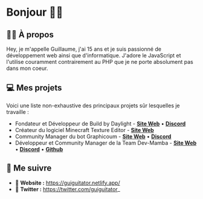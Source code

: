 # Bonjour 👋🏽

## 🧑🏽 À propos

Hey, je m'appelle Guillaume, j'ai 15 ans et je suis passionné de développement web ainsi que d'informatique. J'adore le JavaScript et l'utilise couramment contrairement au PHP que je ne porte absolument pas dans mon coeur.

## 💻 Mes projets

Voici une liste non-exhaustive des principaux projets sûr lesquelles je travaille :

- Fondateur et Développeur de Build by Daylight - [**Site Web**](https://discord.com/invite/PKYajxd) • [**Discord**](https://discord.com/invite/PKYajxd)
- Créateur du logiciel Minecraft Texture Editor - [**Site Web**](https://guiguitator.netlify.app/)
- Community Manager du bot Graphicoum - [**Site Web**](http://www.graphicoum.xyz/) • [**Discord**](https://discord.com/invite/sstarhYAZZ)
- Développeur et Community Manager de la Team Dev-Mamba - [**Site Web**](https://dev-mamba.netlify.app/) • [**Discord**](https://discord.com/invite/93QAkXR7t8) • [**Github**](https://github.com/Dev-Mamba)

## 🚀 Me suivre

- 🦂 **Website :** https://guiguitator.netlify.app/
- 🐥 **Twitter :** https://twitter.com/guiguitator_
